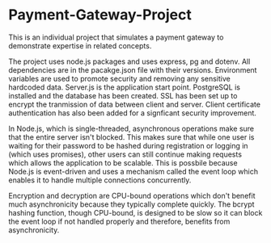 # Payment-Gateway-Project

This is an individual project that simulates a payment gateway to demonstrate expertise in related concepts.

The project uses node.js packages and uses express, pg and dotenv.
All dependencies are in the pacakge.json file with their versions.
Environment variables are used to promote security and removing any sensitive hardcoded data.
Server.js is the application start point.
PostgreSQL is installed and the database has been created. SSL has been set up to encrypt the tranmission of data between client and server. Client certificate authentication has also been added for a signficant security improvement.

In Node.js, which is single-threaded, asynchronous operations make sure that the entire server isn't blocked. This makes sure that while one user is waiting for their password to be hashed during registration or logging in (which uses promises), other users can still continue making requests which allows the application to be scalable. This is possbile because Node.js is event-driven and uses a mechanism called the event loop which enables it to handle multiple connections concurrently.

Encryption and decryption are CPU-bound operations which don't benefit much asynchronicity because they typically complete quickly. The bcrypt hashing function, though CPU-bound, is designed to be slow so it can block the event loop if not handled properly and therefore, benefits from asynchronicity.
